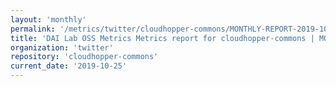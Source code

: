 ```yaml
---
layout: 'monthly'
permalink: '/metrics/twitter/cloudhopper-commons/MONTHLY-REPORT-2019-10-25/'
title: 'DAI Lab OSS Metrics Metrics report for cloudhopper-commons | MONTHLY-REPORT-2019-10-25'
organization: 'twitter'
repository: 'cloudhopper-commons'
current_date: '2019-10-25'
---
```

